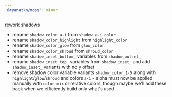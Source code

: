 ```yaml
---
'@ryanatkn/moss': minor
---
```


rework shadows

- rename `shadow_color_a-i` from `shadow_a-i_color`
- rename `shadow_color_highlight` from `highlight_color`
- rename `shadow_color_glow` from `glow_color`
- rename `shadow_color_shroud` from `shroud_color`
- rename `shadow_inset_bottom_` variables from `shadow_outset_`
- rename `shadow_inset_top_` variables from `shadow_inset_`
  and add `shadow_inset_` variants with no y offset
- remove shadow color variable variants `shadow_color_1-5`
  along with `highlight`/`glow`/`shroud` and colors `a-i` -
  alpha must now be applied manually with `color-mix` or relative colors,
  though maybe we'll add these back when we efficiently build only what's used
